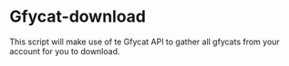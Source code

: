 # Gfycat-download
This script will make use of te Gfycat API to gather all gfycats from your account for you to download.
